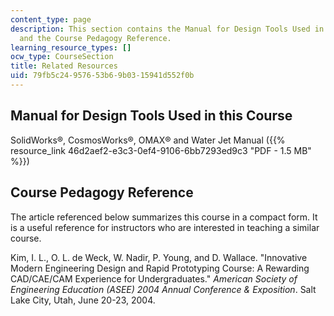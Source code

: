 ```yaml
---
content_type: page
description: This section contains the Manual for Design Tools Used in this Course
  and the Course Pedagogy Reference.
learning_resource_types: []
ocw_type: CourseSection
title: Related Resources
uid: 79fb5c24-9576-53b6-9b03-15941d552f0b
---
```


Manual for Design Tools Used in this Course
-------------------------------------------

SolidWorks®, CosmosWorks®, OMAX® and Water Jet Manual ({{% resource_link 46d2aef2-e3c3-0ef4-9106-6bb7293ed9c3 "PDF - 1.5 MB" %}})

Course Pedagogy Reference
-------------------------

The article referenced below summarizes this course in a compact form. It is a useful reference for instructors who are interested in teaching a similar course.

Kim, I. L., O. L. de Weck, W. Nadir, P. Young, and D. Wallace. "Innovative Modern Engineering Design and Rapid Prototyping Course: A Rewarding CAD/CAE/CAM Experience for Undergraduates." _American Society of Engineering Education (ASEE) 2004 Annual Conference & Exposition_. Salt Lake City, Utah, June 20-23, 2004.
